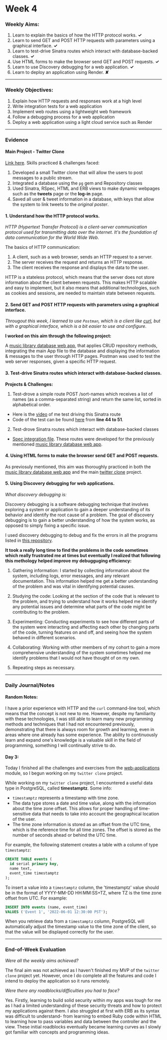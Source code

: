 # Week 4

### Weekly Aims:
1. Learn to explain the basics of how the HTTP protocol works. **✓**
2. Learn to send GET and POST HTTP requests with parameters using a graphical interface. **✓**
3. Learn to test-drive Sinatra routes which interact with database-backed classes. **✓**
4. Use HTML forms to make the browser send GET and POST requests. **✓**
5. Learn to use Discovery debugging for a web application. **✓**
6. Learn to deploy an application using Render. **✘**

---
### Weekly Objectives:
1. Explain how HTTP requests and responses work at a high level
2. Write integration tests for a web application
3. Implement web routes using a lightweight web framework
4. Follow a debugging process for a web application
5. Deploy a web application using a light cloud service such as Render

---
### Evidence

#### Main Project - Twitter Clone
[Link here](https://github.com/forreya/twitter-clone). Skills practiced & challenges faced:
1. Developed a small Twitter clone that will allow the users to post messages to a public stream.
2. Integrated a database using the `pg` gem and Repository classes
3. Used Sinatra, RSpec, HTML and ERB views to make dynamic webpages such as the **tweets** page or the **log-in** page.
4. Saved all user & tweet information in a database, with keys that allow the system to link tweets to the *original poster*.

#### 1. Understand how the HTTP protocol works.

_HTTP (Hypertext Transfer Protocol) is a client-server communication protocol used for transmitting data over the internet. It's the foundation of data communication for the World Wide Web._

The basics of HTTP communication:

1. A client, such as a web browser, sends an HTTP request to a server.
2. The server receives the request and returns an HTTP response.
3. The client receives the response and displays the data to the user.

HTTP is a stateless protocol, which means that the server does not store information about the client between requests. This makes HTTP scalable and easy to implement, but it also means that additional technologies, such as cookies and sessions, are needed to maintain state between requests.

#### 2. Send GET and POST HTTP requests with parameters using a graphical interface.

_Througout this week, I learned to use `Postman`, which is a client like [curl](https://curl.se/), but with a graphical interface, which is a bit easier to use and configure._

**I worked on this aim through the following project:**

A [music library database web app](https://github.com/forreya/web-applications/tree/main/music_library_database_app), that applies CRUD repository methods, integrating the main App file to the database and displaying the information & messages to the user through HTTP pages. Postman was used to test the web server responses, given a specific HTTP request.

#### 3. Test-drive Sinatra routes which interact with database-backed classes.

**Projects & Challenges:**
1. Test-drove a simple route POST /sort-names which receives a list of names (as a comma-separated string) and return the same list, sorted in alphabetical order. 
- Here is the [video](https://github.com/forreya/makers-portfolio/blob/main/videos/test-driving-web-route.mp4) of me test driving this Sinatra route 
- Code of the test can be found [here](https://github.com/forreya/web-applications/blob/main/web-app-practice/spec/integration/app_spec.rb) from **line 44 to 51**.
2. Test-drove Sinatra routes which interact with database-backed classes 
- [Spec integration file](https://github.com/forreya/web-applications/blob/main/music_library_database_app/spec/integration/application_spec.rb). These routes were developed for the previously mentioned [music library database web app](https://github.com/forreya/web-applications/tree/main/music_library_database_app).

#### 4. Using HTML forms to make the browser send GET and POST requests.

As previosuly mentioned, this aim was thoroughly practiced in both the [music library database web app](https://github.com/forreya/web-applications/tree/main/music_library_database_app) and the main [twitter clone](https://github.com/forreya/twitter-clone) project.

#### 5. Using Discovery debugging for web applications.

_What discovery debugging is:_

Discovery debugging is a software debugging technique that involves exploring a system or application to gain a deeper understanding of its behavior and identify the root cause of a problem. The goal of discovery debugging is to gain a better understanding of how the system works, as opposed to simply fixing a specific issue.

I used discovery debugging to debug and fix the errors in all the programs listed in [this repository](https://github.com/forreya/web-applications/tree/main/projects_to_debug).

**It took a really long time to find the problems in the code sometimes which really frustrated me at times but eventually I realized that following this methology helped improve my debugguging efficiency:**
1. Gathering information: I started by collecting information about the system, including logs, error messages, and any relevant documentation. This information helped me get a better understanding of the problem and was vital in identifying potential causes.

2. Studying the code: Looking at the section of the code that is relevant to the problem, and trying to understand how it works helped me identify any potential issues and determine what parts of the code might be contributing to the problem.

3. Experimenting: Conducting experiments to see how different parts of the system were interacting and affecting each other by changing parts of the code, turning features on and off, and seeing how the system behaved in different scenarios.

4. Collaborating: Working with other members of my cohort to gain a more comprehensive understanding of the system sometimes helped me identify problems that I would not have thought of on my own.

5. Repeating steps as necessary.

---
### Daily Journal/Notes

#### Random Notes:
I have a prior experience with HTTP and the `curl` command-line tool, which means that the concept is not new to me. However, despite my familiarity with these technologies, I was still able to learn many new programming methods and techniques that I had not encountered previously, demonstrating that there is always room for growth and learning, even in areas where one already has some experience. The ability to continuously learn and expand one's knowledge is a valuable skill in the field of programming, something I will continually strive to do.

#### Day 3:
Today I finished all the challenges and exercises from the [web-applications](https://github.com/makersacademy/web-applications) module, so I begun working on my `twitter clone` project.

While working on my `twitter clone` project, I encountered a useful data type in PostgreSQL, called **timestamptz**. Some info:
- `timestamptz` represents a timestamp with time zone. 
- The data type stores a date and time value, along with the information about the time zone offset. This allows for proper handling of time-sensitive data that needs to take into account the geographical location of the user.
- The time zone information is stored as an offset from the UTC time, which is the reference time for all time zones. The offset is stored as the number of seconds ahead or behind the UTC time.

For example, the following statement creates a table with a column of type `timestamptz`:

```sql
CREATE TABLE events (
  id serial primary key,
  name text,
  event_time timestamptz
);
```

To insert a value into a `timestamptz` column, the 'timestamptz' value should be in the format of YYYY-MM-DD HH:MM:SS+TZ, where TZ is the time zone offset from UTC. For example:

```sql
INSERT INTO events (name, event_time)
VALUES ('Event 1', '2022-06-01 12:30:00 PST');
```

When you retrieve data from a `timestamptz` column, PostgreSQL will automatically adjust the timestamp value to the time zone of the client, so that the value will be displayed correctly for the user.

---
### End-of-Week Evaluation
*Were all the weekly aims achieved?*

The final aim was not achieved as I haven't finished my MVP of the `twitter clone` project yet. However, once I do complete all the features and code I intend to deploy the application so it runs remotely. 

*Were there any roadblocks/difficulties you had to face?*

Yes. Firstly, learning to build solid security within my apps was tough for me as I had a limited understanding of these security threats and how to protect my applications against them. I also struggled at first with ERB as its syntax was difficult to understand- from learning to embed Ruby code within HTML to learning how to pass variables and data between the controller and the view. These initial roadblocks eventually became learning curves as I slowly got familiar with concepts and programming ideas.